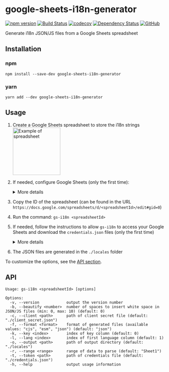 # google-sheets-i18n-generator

[![npm version](https://img.shields.io/npm/v/google-sheets-i18n-generator)](https://www.npmjs.com/package/google-sheets-i18n-generator)
[![Build Status](https://travis-ci.com/VictorCazanave/google-sheets-i18n-generator.svg?branch=master)](https://travis-ci.com/VictorCazanave/google-sheets-i18n-generator)
[![codecov](https://codecov.io/gh/VictorCazanave/google-sheets-i18n-generator/branch/master/graph/badge.svg)](https://codecov.io/gh/VictorCazanave/google-sheets-i18n-generator)
[![Dependency Status](https://david-dm.org/VictorCazanave/google-sheets-i18n-generator.svg)](https://david-dm.org/VictorCazanave/google-sheets-i18n-generator)
[![GitHub](https://img.shields.io/github/license/VictorCazanave/google-sheets-i18n-generator?color=blue)](https://github.com/VictorCazanave/google-sheets-i18n-generator/blob/master/LICENSE)

Generate i18n JSON/JS files from a Google Sheets spreadsheet

## Installation

### npm

`npm install --save-dev google-sheets-i18n-generator`

### yarn

`yarn add --dev google-sheets-i18n-generator`

## Usage

1. Create a Google Sheets spreadsheet to store the i18n strings
   <img src="https://raw.githubusercontent.com/VictorCazanave/google-sheets-i18n-generator/master/doc/spreadsheet.png" alt="Example of spreadsheet" height="150">

2. If needed, configure Google Sheets (only the first time):
   <details>
     <summary>More details</summary>

     2.1. Enable the Google Sheets API for your project following [this documentation](https://support.google.com/googleapi/answer/6158841)

     <img src="https://raw.githubusercontent.com/VictorCazanave/google-sheets-i18n-generator/master/doc/google-sheets-api.png" alt="Menu to Google Sheets API" height="150">

     <img src="https://raw.githubusercontent.com/VictorCazanave/google-sheets-i18n-generator/master/doc/enable-google-sheets-api.png" alt="Button to enable Google Sheets API" height="150">

     2.2. Create OAuth ID credentials for your application

     <img src="https://raw.githubusercontent.com/VictorCazanave/google-sheets-i18n-generator/master/doc/create-credentials.png" alt="Menu to create credentials" height="200">

     2.3. Download the `client_secret_xxx.json` file of your application, then eventually move it to the right folder and rename it

     <img src="https://raw.githubusercontent.com/VictorCazanave/google-sheets-i18n-generator/master/doc/download-client-secret.png" alt="Button to download client secret file" height="100">
</details>

3. Copy the ID of the spreadsheet (can be found in the URL `https://docs.google.com/spreadsheets/d/<spreadsheetId>/edit#gid=0`)

4. Run the command: `gs-i18n <spreadsheetId>`

5. If needed, follow the instructions to allow `gs-i18n` to access your Google Sheets and download the `credentials.json` files (only the first time)
   <details>
     <summary>More details</summary>

     ```
     Authorize this app by visiting this url: https://accounts.google.com/o/oauth2/v2/auth?access_type=offline&scope=https%3A%2F%2Fwww.googleapis.com%2Fauth%2Fspreadsheets.readonly&response_type=code&client_id=...&redirect_uri=...
     Enter the code from that page here:
     ```

     <img src="https://raw.githubusercontent.com/VictorCazanave/google-sheets-i18n-generator/master/doc/allow-gs-i18n-access.png" alt="Button to allow gs-i18n to access Google Sheets API" height="400">
   </details>

6. The JSON files are generated in the `./locales` folder

To customize the options, see the [API section](#api).

## API

```
Usage: gs-i18n <spreadsheetId> [options]

Options:
  -v, --version            output the version number
  -b, --beautify <number>  number of spaces to insert white space in JSON/JS files (min: 0, max: 10) (default: 0)
  -c, --client <path>      path of client secret file (default: "./client_secret.json")
  -f, --format <format>    format of generated files (available values: "cjs", "esm", "json") (default: "json")
  -k, --key <index>        index of key column (default: 0)
  -l, --lang <index>       index of first language column (default: 1)
  -o, --output <path>      path of output directory (default: "./locales")
  -r, --range <range>      range of data to parse (default: "Sheet1")
  -t, --token <path>       path of credentials file (default: "./credentials.json")
  -h, --help               output usage information
```
